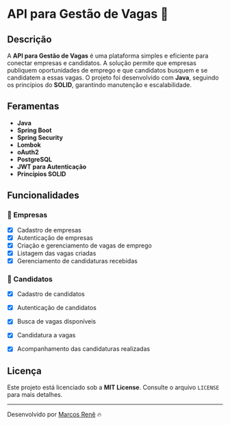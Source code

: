 # API para Gestão de Vagas 💼

## Descrição
A **API para Gestão de Vagas** é uma plataforma simples e eficiente para conectar empresas e candidatos. A solução permite que empresas publiquem oportunidades de emprego e que candidatos busquem e se candidatem a essas vagas. O projeto foi desenvolvido com **Java**, seguindo os princípios do **SOLID**, garantindo manutenção e escalabilidade.

## Feramentas
- **Java**
- **Spring Boot**
- **Spring Security**
- **Lombok**
- **oAuth2**
- **PostgreSQL**
- **JWT para Autenticação**
- **Princípios SOLID**

## Funcionalidades

### 📌 Empresas
- [x] Cadastro de empresas
- [x] Autenticação de empresas
- [x] Criação e gerenciamento de vagas de emprego
- [x] Listagem das vagas criadas
- [x] Gerenciamento de candidaturas recebidas

### 📌 Candidatos
- [x] Cadastro de candidatos
- [x] Autenticação de candidatos
- [x] Busca de vagas disponíveis
- [x] Candidatura a vagas
- [x] Acompanhamento das candidaturas realizadas


## Licença
Este projeto está licenciado sob a **MIT License**. Consulte o arquivo `LICENSE` para mais detalhes.

---

Desenvolvido por [Marcos Renê](https://github.com/MarcosRene) 🔥

